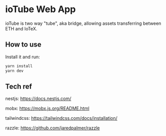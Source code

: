 # ioTube Web App

ioTube is two way "tube", aka bridge, allowing assets transferring between ETH and IoTeX.

## How to use

Install it and run:

```bash
yarn install
yarn dev
```

## Tech ref

nestjs: https://docs.nestjs.com/

mobx: https://mobx.js.org/README.html

tailwindcss: https://tailwindcss.com/docs/installation/

razzle: https://github.com/jaredpalmer/razzle
